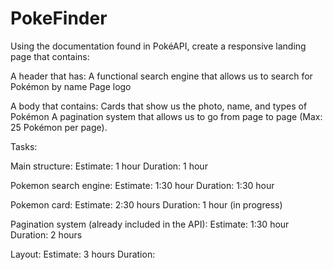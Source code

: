 # PokeFinder

Using the documentation found in PokéAPI, create a responsive landing page that contains:

A header that has:
A functional search engine that allows us to search for Pokémon by name
Page logo

A body that contains:
Cards that show us the photo, name, and types of Pokémon
A pagination system that allows us to go from page to page (Max: 25 Pokémon per page).


Tasks:

Main structure:
               Estimate: 1 hour
               Duration: 1 hour

Pokemon search engine:
                      Estimate: 1:30 hour
                      Duration: 1:30 hour

Pokemon card:
              Estimate: 2:30 hours
              Duration: 1 hour (in progress)

Pagination system (already included in the API):
                                                Estimate: 1:30 hour
                                                Duration: 2 hours

Layout:
        Estimate: 3 hours
        Duration:
